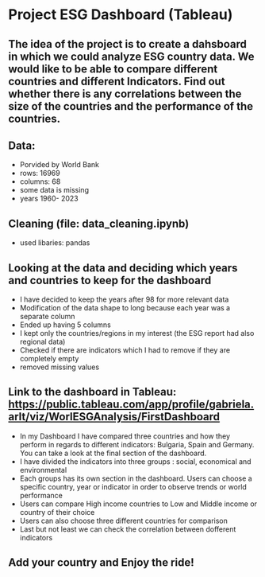 # Project ESG Dashboard (Tableau)

## The idea of the project is to create a dahsboard in which we could analyze ESG country data. We would like to be able to compare different countries and different Indicators. Find out whether there is any correlations between the size of the countries and the performance of the countries.

## Data:
 + Porvided by World Bank
 + rows: 16969
+ columns: 68
+ some data is missing
+ years 1960- 2023
## Cleaning (file: data_cleaning.ipynb)
+ used libaries: pandas
## Looking at the data and deciding which years and countries to keep for the dashboard
+ I have decided to keep the years after 98 for more relevant data
+ Modification of the data shape to long because each year was a separate column
+ Ended up having 5 columns
+ I kept only the countries/regions in my interest (the ESG report had also regional data)
+ Checked if there are indicators which I had to remove if they are completely empty
+ removed missing values
## Link to the dashboard in Tableau: https://public.tableau.com/app/profile/gabriela.arlt/viz/WorlESGAnalysis/FirstDashboard

+ In my Dashboard I have compared three countries and how they perform in regards to different indicators: Bulgaria, Spain and Germany. You can take a look at the final section of the dashboard.
+  I have divided the indicators into three groups : social, economical and environmental
+  Each groups has its own section in the dashboard. Users can choose a specific country, year or indicator in order to observe trends or world performance
+  Users can compare High income countries to Low and Middle income or country of their choice
+  Users can also choose three different countries for comparison
+  Last but not least we can check the correlation between dofferent indicators
## Add your country and Enjoy the ride!

 
 
